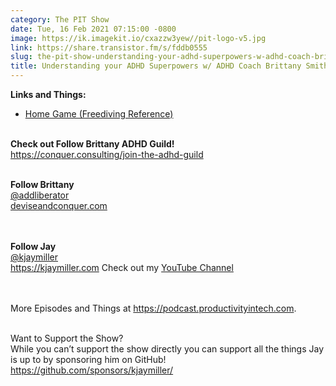 ```yaml
---
category: The PIT Show
date: Tue, 16 Feb 2021 07:15:00 -0800
image: https://ik.imagekit.io/cxazzw3yew//pit-logo-v5.jpg
link: https://share.transistor.fm/s/fddb0555
slug: the-pit-show-understanding-your-adhd-superpowers-w-adhd-coach-brittany-smith
title: Understanding your ADHD Superpowers w/ ADHD Coach Brittany Smith
---
```


<p><strong>Links and Things:</strong></p><ul><li><a href="https://www.netflix.com/title/80227160">Home Game (Freediving Reference)</a></li></ul><p><strong><br />Check out Follow Brittany ADHD Guild!<br /></strong><a href="https://conquer.consulting/join-the-adhd-guild">https://conquer.consulting/join-the-adhd-guild<br /></a><br /></p><p><strong>Follow Brittany<br /></strong><a href="https://twitter.com/addliberator">@addliberator</a><br /><a href="https://conquer.consulting/">deviseandconquer.com<br /></a><br /></p><p><strong><br />Follow Jay<br /></strong><a href="https://twitter.com/kjaymiller">@kjaymiller</a><br /><a href="https://kjaymiller.com/">https://kjaymiller.com</a> Check out my <a href="https://www.youtube.com/channel/UCjoJU65IbXkKXsNqydro05Q">YouTube Channel<br /></a><br /></p><p><br />More Episodes and Things at <a href="https://podcast.productivityintech.com">https://podcast.productivityintech.com</a>.</p><p><br />Want to Support the Show?<br />While you can’t support the show directly you can support all the things Jay is up to by sponsoring him on GitHub!<br /><a href="https://github.com/sponsors/kjaymiller/">https://github.com/sponsors/kjaymiller/</a></p>
